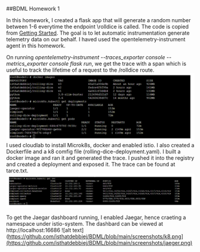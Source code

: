 ##BDML Homework 1 

In this homework,  I created a flask app that will generate a random number between 1-6 everytime the endpoint \rolldice is called. The code is copied from [Getting Started](https://opentelemetry.io/docs/instrumentation/python/getting-started/). The goal is to let automatic instrumentation generate telemetry data on our behalf. I haved used the opentelemetry-instrument agent in this homework.

On running *opentelemetry-instrument  --traces_exporter console --metrics_exporter console flask run*,  we get the trace with a span which is useful to track the lifetime of a request to the /rolldice route.
![alt text](https://github.com/isthatdebbiej/BDML/blob/main/screenshots/docker.png)
I used cloudlab to install Microk8s, docker and enabled istio. I also created a Dockerfile and a k8 comfig file (rolling-dice-deployment.yaml). I built a docker image and ran it and generated the trace. I pushed it into the registry and created a deployment and exposed it. The trace can be found at tarce.txt.
![alt text](https://github.com/isthatdebbiej/BDML/blob/main/screenshots/k8.png)

To get the Jaegar dashboard running, I enabled Jaegar, hence craeting a namespace under istio-system. The dashbard can be viewed at http://localhost:16686
![alt text](https://github.com/isthatdebbiej/BDML/blob/main/screenshots/k8.png](https://github.com/isthatdebbiej/BDML/blob/main/screenshots/jaeger.png)
